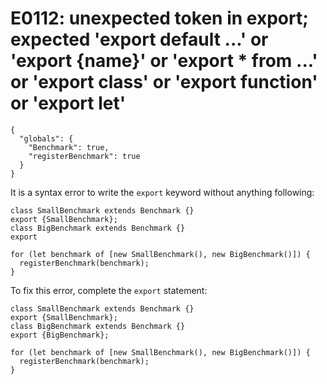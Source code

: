 # E0112: unexpected token in export; expected 'export default ...' or 'export {name}' or 'export * from ...' or 'export class' or 'export function' or 'export let'

```config-for-examples
{
  "globals": {
    "Benchmark": true,
    "registerBenchmark": true
  }
}
```

It is a syntax error to write the `export` keyword without anything following:

    class SmallBenchmark extends Benchmark {}
    export {SmallBenchmark};
    class BigBenchmark extends Benchmark {}
    export

    for (let benchmark of [new SmallBenchmark(), new BigBenchmark()]) {
      registerBenchmark(benchmark);
    }

To fix this error, complete the `export` statement:

    class SmallBenchmark extends Benchmark {}
    export {SmallBenchmark};
    class BigBenchmark extends Benchmark {}
    export {BigBenchmark};

    for (let benchmark of [new SmallBenchmark(), new BigBenchmark()]) {
      registerBenchmark(benchmark);
    }
